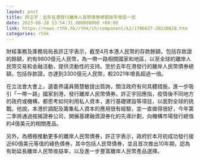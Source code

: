 ```yaml
---
layout: post
title: 許正宇︰去年在港發行離岸人民幣債券總額按年增逾一倍
date: 2023-06-28 13:54:31.000000000 +08:00
link: https://news.rthk.hk/rthk/ch/component/k2/1706627-20230628.htm
categories: rthk
---
```


財經事務及庫務局局長許正宇表示，截至4月本港人民幣的存款餘額，包括存款證的餘額，約有9800億元人民幣，為一帶一路相關國家和地區，以至全球的離岸人民幣交易和金融活動，提供流動性的支持。至於去年在港發行的離岸人民幣債券總額，包括存款證，亦達到3300億元人民幣，較2021年增長超過一倍。

在立法會大會上，選委界議員簡慧敏提出質詢，關注政府有何具體措施，進一步吸引「一帶一路」國家到港，發行離岸人民幣債券。許正宇回應指，疫情後不同地方的政府或機構，都思考如何利用私人資本，進行基礎建設等項目，以面對全球的挑戰。他說，本港於調配及籌集私人資本的應用很有經驗，並一直做得很好，今年第二季將通過按揭證券公司，開展基建融資證券化的先導計劃，向機構市場發行總值約4億美元的相關產品。

另外，為積極推動更多的離岸人民幣債券，許正宇表示，政府於本月初成功發行接近60億美元等值的綠色債券，其中包括人民幣債券，並且首次推出10年期，認為有助延長離岸人民幣收益率，以及進一步豐富離岸人民幣產品選擇。
